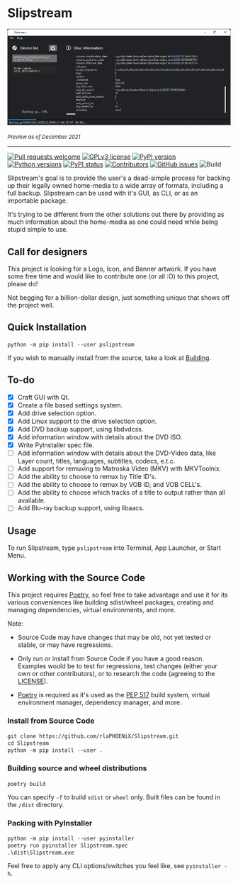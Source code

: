 # Slipstream

![Preview](docs/images/preview.png)

*<small>Preview as of December 2021</small>*

* * *

[![Pull requests welcome](https://img.shields.io/badge/PRs-welcome-brightgreen)](http://makeapullrequest.com)
[![GPLv3 license](https://img.shields.io/badge/license-GPLv3-blue)](https://github.com/rlaPHOENiX/Slipstream/blob/master/LICENSE)
[![PyPI version](https://img.shields.io/pypi/v/pslipstream)](https://pypi.python.org/pypi/pslipstream)
[![Python versions](https://img.shields.io/pypi/pyversions/pslipstream)](https://pypi.python.org/pypi/pslipstream)
[![PyPI status](https://img.shields.io/pypi/status/pslipstream)](https://pypi.python.org/pypi/pslipstream)
[![Contributors](https://img.shields.io/github/contributors/rlaPHOENiX/Slipstream)](https://github.com/rlaPHOENiX/Slipstream/graphs/contributors)
[![GitHub issues](https://img.shields.io/github/issues/rlaPHOENiX/Slipstream)](https://github.com/rlaPHOENiX/Slipstream/issues)
![Build](https://github.com/rlaPHOENiX/Slipstream/workflows/Build/badge.svg?branch=master)

Slipstream's goal is to provide the user's a dead-simple process for backing up their legally owned home-media to a
wide array of formats, including a full backup. Slipstream can be used with it's GUI, as CLI, or as an importable
package.

It's trying to be different from the other solutions out there by providing as much information about the home-media
as one could need while being stupid simple to use.

## Call for designers

This project is looking for a Logo, Icon, and Banner artwork. If you have some free time and would like to contribute
one (or all :O) to this project, please do!

Not begging for a billion-dollar design, just something unique that shows off the project well.

## Quick Installation

    python -m pip install --user pslipstream

If you wish to manually install from the source, take a look at [Building](#building-source-and-wheel-distributions).

## To-do

- [X] Craft GUI with Qt.
- [x] Create a file based settings system.
- [x] Add drive selection option.
- [X] Add Linux support to the drive selection option.
- [X] Add DVD backup support, using libdvdcss.
- [X] Add information window with details about the DVD ISO.
- [x] Write PyInstaller spec file.
- [ ] Add information window with details about the DVD-Video data, like Layer count, titles, languages, subtitles, codecs, e.t.c.
- [ ] Add support for remuxing to Matroska Video (MKV) with MKVToolnix.
- [ ] Add the ability to choose to remux by Title ID's.
- [ ] Add the ability to choose to remux by VOB ID, and VOB CELL's.
- [ ] Add the ability to choose which tracks of a title to output rather than all available.
- [ ] Add Blu-ray backup support, using libaacs.

## Usage

To run Slipstream, type `pslipstream` into Terminal, App Launcher, or Start Menu.

## Working with the Source Code

This project requires [Poetry], so feel free to take advantage and use it for its various conveniences like
building sdist/wheel packages, creating and managing dependencies, virtual environments, and more.

Note:

- Source Code may have changes that may be old, not yet tested or stable, or may have regressions.
- Only run or install from Source Code if you have a good reason. Examples would be to test for regressions, test
  changes (either your own or other contributors), or to research the code (agreeing to the [LICENSE](LICENSE)).
- [Poetry] is required as it's used as the [PEP 517] build system, virtual environment manager, dependency manager,
  and more.

  [Poetry]: <https://python-poetry.org/docs/#installation>
  [PEP 517]: <https://www.python.org/dev/peps/pep-0517>

### Install from Source Code

    git clone https://github.com/rlaPHOENiX/Slipstream.git
    cd Slipstream
    python -m pip install --user .

### Building source and wheel distributions

    poetry build

You can specify `-f` to build `sdist` or `wheel` only. Built files can be found in the `/dist` directory.

### Packing with PyInstaller

    python -m pip install --user pyinstaller
    poetry run pyinstaller Slipstream.spec
    .\dist\Slipstream.exe

Feel free to apply any CLI options/switches you feel like, see `pyinstaller -h`.
